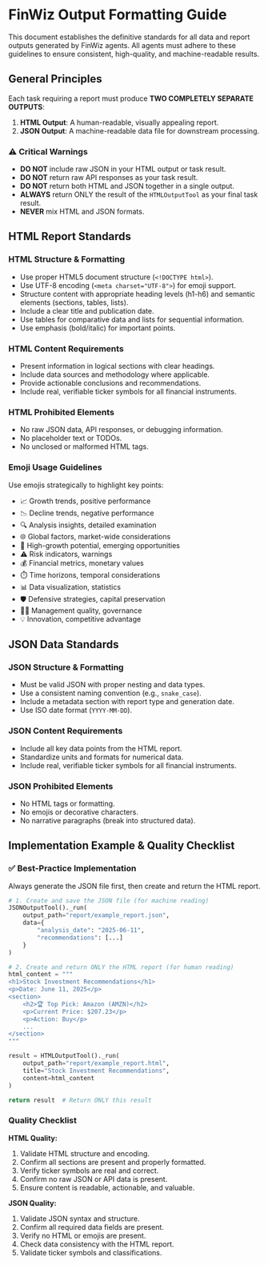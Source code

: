 # FinWiz Output Formatting Guide

This document establishes the definitive standards for all data and report outputs generated by FinWiz agents. All agents must adhere to these guidelines to ensure consistent, high-quality, and machine-readable results.

## General Principles

Each task requiring a report must produce **TWO COMPLETELY SEPARATE OUTPUTS**:

1. **HTML Output**: A human-readable, visually appealing report.
2. **JSON Output**: A machine-readable data file for downstream processing.

### ⚠️ Critical Warnings

* **DO NOT** include raw JSON in your HTML output or task result.
* **DO NOT** return raw API responses as your task result.
* **DO NOT** return both HTML and JSON together in a single output.
* **ALWAYS** return ONLY the result of the `HTMLOutputTool` as your final task result.
* **NEVER** mix HTML and JSON formats.

## HTML Report Standards

### HTML Structure & Formatting

* Use proper HTML5 document structure (`<!DOCTYPE html>`).
* Use UTF-8 encoding (`<meta charset="UTF-8">`) for emoji support.
* Structure content with appropriate heading levels (h1-h6) and semantic elements (sections, tables, lists).
* Include a clear title and publication date.
* Use tables for comparative data and lists for sequential information.
* Use emphasis (bold/italic) for important points.

### HTML Content Requirements

* Present information in logical sections with clear headings.
* Include data sources and methodology where applicable.
* Provide actionable conclusions and recommendations.
* Include real, verifiable ticker symbols for all financial instruments.

### HTML Prohibited Elements

* No raw JSON data, API responses, or debugging information.
* No placeholder text or TODOs.
* No unclosed or malformed HTML tags.

### Emoji Usage Guidelines

Use emojis strategically to highlight key points:

* 📈 Growth trends, positive performance
* 📉 Decline trends, negative performance
* 🔍 Analysis insights, detailed examination
* 🌐 Global factors, market-wide considerations
* 🚀 High-growth potential, emerging opportunities
* ⚠️ Risk indicators, warnings
* 💰 Financial metrics, monetary values
* ⏱️ Time horizons, temporal considerations
* 📊 Data visualization, statistics
* 🛡️ Defensive strategies, capital preservation
* 👨‍💼 Management quality, governance
* 💡 Innovation, competitive advantage

## JSON Data Standards

### JSON Structure & Formatting

* Must be valid JSON with proper nesting and data types.
* Use a consistent naming convention (e.g., `snake_case`).
* Include a metadata section with report type and generation date.
* Use ISO date format (`YYYY-MM-DD`).

### JSON Content Requirements

* Include all key data points from the HTML report.
* Standardize units and formats for numerical data.
* Include real, verifiable ticker symbols for all financial instruments.

### JSON Prohibited Elements

* No HTML tags or formatting.
* No emojis or decorative characters.
* No narrative paragraphs (break into structured data).

## Implementation Example & Quality Checklist

### ✅ Best-Practice Implementation

Always generate the JSON file first, then create and return the HTML report.

```python
# 1. Create and save the JSON file (for machine reading)
JSONOutputTool()._run(
    output_path="report/example_report.json",
    data={
        "analysis_date": "2025-06-11",
        "recommendations": [...]
    }
)

# 2. Create and return ONLY the HTML report (for human reading)
html_content = """
<h1>Stock Investment Recommendations</h1>
<p>Date: June 11, 2025</p>
<section>
    <h2>🏆 Top Pick: Amazon (AMZN)</h2>
    <p>Current Price: $207.23</p>
    <p>Action: Buy</p>
    ...
</section>
"""

result = HTMLOutputTool()._run(
    output_path="report/example_report.html",
    title="Stock Investment Recommendations",
    content=html_content
)

return result  # Return ONLY this result
```

### Quality Checklist

**HTML Quality:**

1. Validate HTML structure and encoding.
2. Confirm all sections are present and properly formatted.
3. Verify ticker symbols are real and correct.
4. Confirm no raw JSON or API data is present.
5. Ensure content is readable, actionable, and valuable.

**JSON Quality:**

1. Validate JSON syntax and structure.
2. Confirm all required data fields are present.
3. Verify no HTML or emojis are present.
4. Check data consistency with the HTML report.
5. Validate ticker symbols and classifications.
